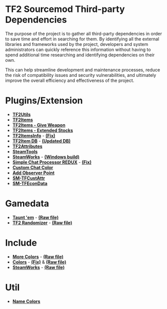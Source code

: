 # TF2 Sourcemod Third-party Dependencies

The purpose of the project is to gather all third-party dependencies in order to save time and effort in searching for them. By identifying all the external libraries and frameworks used by the project, developers and system administrators can quickly reference this information without having to spend additional time researching and identifying dependencies on their own.

This can help streamline development and maintenance processes, reduce the risk of compatibility issues and security vulnerabilities, and ultimately improve the overall efficiency and effectiveness of the project.

# Plugins/Extension

- **[TF2Utils](https://forums.alliedmods.net/showthread.php?t=338773)**
- **[TF2Items](https://forums.alliedmods.net/showthread.php?t=115100)**
- **[TF2Items - Give Weapon](https://forums.alliedmods.net/showthread.php?t=141962)**
- **[TF2Items - Extended Stocks](https://forums.alliedmods.net/showthread.php?t=255743)**
- **[TF2ItemsInfo](https://forums.alliedmods.net/showthread.php?t=182918)** - **[(Fix)](https://forums.alliedmods.net/showpost.php?p=2177564)**
- **[TF2Item DB](https://forums.alliedmods.net/showthread.php?t=255885)** - **[(Updated DB)](https://forums.alliedmods.net/showpost.php?p=2794711&postcount=176)**
- **[TF2Attributes](https://forums.alliedmods.net/showthread.php?t=210221)**
- **[SteamTools](https://forums.alliedmods.net/showthread.php?t=170630)**
- **[SteamWorks](https://forums.alliedmods.net/showthread.php?t=229556)** - **[(Windows build)](https://github.com/hexa-core-eu/SteamWorks/releases)**
- **[Simple Chat Processor REDUX](https://forums.alliedmods.net/showthread.php?p=1820365)** - **[(Fix)](https://forums.alliedmods.net/showpost.php?p=2629088&postcount=413)**
- **[Custom Chat Color](https://forums.alliedmods.net/showthread.php?t=186695)**
- **[Add Observer Point](https://forums.alliedmods.net/showthread.php?t=81609)**
- **[SM-TFCustAttr](https://github.com/nosoop/SM-TFCustAttr)**
- **[SM-TFEconData](https://github.com/nosoop/SM-TFEconData)**

# Gamedata

- **[Taunt 'em](https://forums.alliedmods.net/showthread.php?t=242866)** - **[(Raw file)](https://raw.githubusercontent.com/FlaminSarge/tf_tauntem/master/tf2.tauntem.txt)**
- **[TF2 Randomizer](https://forums.alliedmods.net/showthread.php?t=139069)** - **[(Raw file)](https://gist.githubusercontent.com/FlaminSarge/bc0f4e693e3177d92acd964848446fef/raw/663f5a651a4dd59a806c72545c9e829c2e628282/tf2items.randomizer.txt)**

# Include

- **[More Colors](https://forums.alliedmods.net/showthread.php?t=185016)** - **[(Raw file)](https://raw.githubusercontent.com/DoctorMcKay/sourcemod-plugins/master/scripting/include/morecolors.inc)**
- **[Colors](https://forums.alliedmods.net/showthread.php?t=96831)** - **[(Fix)](https://forums.alliedmods.net/showpost.php?p=2793368&postcount=417)** & **[(Raw file)](https://raw.githubusercontent.com/vicentefelipechile/tf2sm_dependencies/main/linux/addons/sourcemod/scripting/include/colors.inc)**
- **[SteamWorks](https://forums.alliedmods.net/showthread.php?t=229556)** - **[(Raw file)](https://raw.githubusercontent.com/KyleSanderson/SteamWorks/master/Pawn/includes/SteamWorks.inc)**

# Util

- **[Name Colors](http://cloford.com/resources/colours/500col.htm)**
